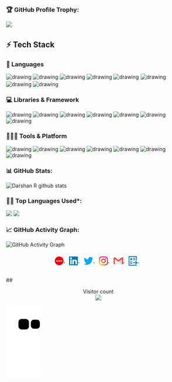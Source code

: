 <!-- Profile Trophy -->
### 🏆 GitHub Profile Trophy:
<a href="https://github.com/ryo-ma/github-profile-trophy">
  <img width=800 src="https://github-profile-trophy.vercel.app/?username=hichemBA67&column=8&theme=darkhub&no-frame=true&no-bg=true"/>
</a>
<br>  

## ⚡ Tech Stack

### 🚀 Languages

<span>
<img src="https://upload.wikimedia.org/wikipedia/commons/thumb/6/6a/JavaScript-logo.png/600px-JavaScript-logo.png" alt="drawing" width="50"/>
<img src="https://qph.fs.quoracdn.net/main-qimg-5219c66be82c7b394fc1d18f2fbe9a12-lq" alt="drawing" width="90" />
<img src="https://iconape.com/wp-content/png_logo_vector/typescript.png" alt="drawing" width="50"/>
<img src="https://github.com/abranhe/programming-languages-logos/blob/master/src/python/python_128x128.png" alt="drawing" width="50"/>
<img src="https://upload.wikimedia.org/wikipedia/commons/thumb/1/18/ISO_C%2B%2B_Logo.svg/306px-ISO_C%2B%2B_Logo.svg.png" alt="drawing" width="45"/>
<img src="https://www.php.net/images/logos/php-med-trans.png"alt="drawing" width="50" style="margin-left: 1px; margin-bottom: 3px"/> 
<img src="https://cdn-icons-png.flaticon.com/512/1216/1216733.png"alt="drawing" width="50"/> 
<img src="https://cdn-icons-png.flaticon.com/512/732/732190.png"alt="drawing" width="50"/> 
</span>


### 💻 Libraries & Framework

<span>
<img src="https://expressjs.com/images/express-facebook-share.png" alt="drawing" width="100"/>
<img src="https://upload.wikimedia.org/wikipedia/commons/thumb/c/cf/Angular_full_color_logo.svg/640px-Angular_full_color_logo.svg.png" alt="drawing" width="50"/>
<img src="https://upload.wikimedia.org/wikipedia/commons/thumb/4/47/React.svg/640px-React.svg.png" alt="drawing" width="50"/>
<img src="https://believemy.com/uploads/ee57727072f707a5ded8f633df86def8_83ad366df58d43e1147bb711e8c8768c.png" alt="drawing" width="50"/>
<img src="https://seeklogo.com/images/T/truffle-logo-357454171D-seeklogo.com.png" alt="drawing" width="50"/>
<img src="https://upload.wikimedia.org/wikipedia/commons/thumb/b/b2/Bootstrap_logo.svg/640px-Bootstrap_logo.svg.png" alt="drawing" width="50"/>
  <img src="https://tailwindcss.com/_next/static/media/tailwindcss-mark.79614a5f61617ba49a0891494521226b.svg" alt="drawing" width="60"/>
</span>

### 🧑🏻‍💻 Tools & Platform

<span>
<img src="https://cdn4.vectorstock.com/i/1000x1000/14/03/node-js-emblem-vector-28501403.jpg" alt="drawing" width="50"/>
<img src="https://www.docker.com/sites/default/files/d8/2019-07/vertical-logo-monochromatic.png" alt="drawing" width="50" />
<img src="https://seeklogo.com/images/K/kubernetes-logo-3A67038EAB-seeklogo.com.png" alt="drawing" width="50"/>
<img src="https://upload.wikimedia.org/wikipedia/commons/thumb/e/e9/Jenkins_logo.svg/1200px-Jenkins_logo.svg.png" alt="drawing" width="50"/>
<img src="https://res.cloudinary.com/postman/image/upload/t_team_logo/v1629869194/team/2893aede23f01bfcbd2319326bc96a6ed0524eba759745ed6d73405a3a8b67a8" alt="drawing" width="50"/>
<img src="https://seeklogo.com/images/G/ganache-logo-1EB72084A8-seeklogo.com.png" alt="drawing" width="50"/>
<img src="https://upload.wikimedia.org/wikipedia/commons/thumb/3/36/MetaMask_Fox.svg/800px-MetaMask_Fox.svg.png" alt="drawing" width="50"/>

</span>


<!--   Stats -->
### 📊 GitHub Stats:
![Darshan R github stats](https://github-readme-stats.vercel.app/api?username=hichemBA67&theme=nord&show_icons=true&count_private=true)
  
  
<!--   Top Languages Using -->
### 👨‍💻 Top Languages Used*:
![](https://github-profile-summary-cards.vercel.app/api/cards/repos-per-language?username=hichemBA67&theme=nord_dark)
![](https://github-profile-summary-cards.vercel.app/api/cards/most-commit-language?username=hichemBA67&theme=nord_dark)


<!--   GitHub stats graph -->
### 📈 GitHub Activity Graph:
 ![GitHub Activity Graph](https://activity-graph.herokuapp.com/graph?username=hichemBA67&theme=github)
<br>


  <div align="center">
  <h3><bYou Can Connect With Me On :</b></h3>
  </div>
<p align="center">
<a href="" target="_blank">
  <img align="center" alt="hichemBA67 Portfolio" width="24px" src="https://github.com/SatYu26/SatYu26/blob/master/Assets/www.svg" />
</a> &nbsp;&nbsp;
<a href="https://www.linkedin.com/in/hichem-benaoun/" target="_blank">
  <img align="center" alt="hichemBA67 Linkedin" width="24px" src="https://github.com/SatYu26/SatYu26/blob/master/Assets/Linkedin.svg" />
</a> &nbsp;&nbsp;
<a href="https://twitter.com/darshan_r_27" target="_blank">
  <img align="center" alt="hichemBA67 Twitter" width="26px" src="https://github.com/SatYu26/SatYu26/blob/master/Assets/Twitter.svg" />
</a> &nbsp;&nbsp;
<a href="https://www.instagram.com/darshan_r_27/" target="_blank">
  <img align="center" alt="hichemBA67 Instagram" width="24px" src="https://github.com/SatYu26/SatYu26/blob/master/Assets/Instagram.svg" />
</a> &nbsp;&nbsp;
<a href="mailto:hichem.benaoun@icloud.com" target="_blank">
  <img align="center" alt="hichemBA67 Gmail" width="26px" src="https://github.com/SatYu26/SatYu26/blob/master/Assets/Gmail.svg" />
</a> &nbsp;&nbsp;
<a href="">
    <img align="center" alt="hichemBA67 Resume" width="24px" src="https://github.com/SatYu26/SatYu26/blob/master/Assets/resume.png" />
</a> &nbsp;&nbsp;
<p>
  
<br>
##
<p align="center"> 
  Visitor count<br>
  <img src="https://profile-counter.glitch.me/hichemBA67/count.svg" />
</p>
  
![snake svg](https://github.com/adityamangal1/adityamangal1/blob/output/github-contribution-grid-snake.svg)
  

